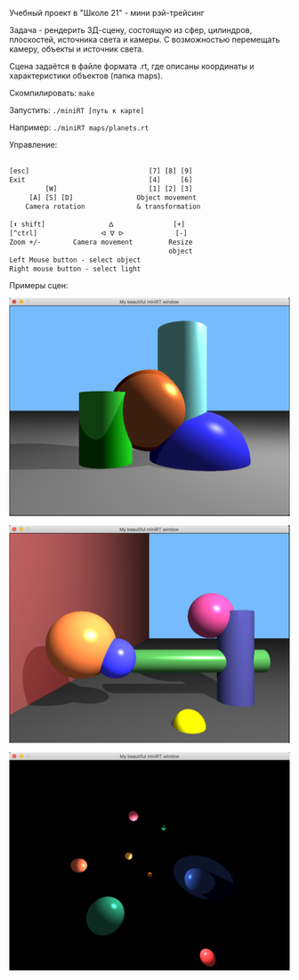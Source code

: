 Учебный проект в "Школе 21" - мини рэй-трейсинг

Задача - рендерить 3Д-сцену, состоящую из сфер, цилиндров, плоскостей, источника света и камеры. С возможностью перемещать камеру, объекты и источник света. 

Сцена задаётся в файле формата .rt, где описаны координаты и характеристики объектов (папка maps).

Скомпилировать: `make`

Запустить: `./miniRT [путь к карте]`

Например: `./miniRT maps/planets.rt`

Управление:
```

[esc]                              [7] [8] [9]
Exit                               [4]     [6]
         [W]                       [1] [2] [3]
     [A] [S] [D]                Object movement
    Camera rotation             & transformation

[⬆ shift]                ᐃ               [+]
[^ctrl]                ᐊ ᐁ ᐅ             [-]
Zoom +/-        Camera movement         Resize
                                        object
Left Mouse button - select object
Right mouse button - select light
```


Примеры сцен:

![alt text](screenshots/map1.png "Сцена 1")

![alt text](screenshots/map2.png "Сцена 2")

![alt text](screenshots/map3.png "Сцена 3")
